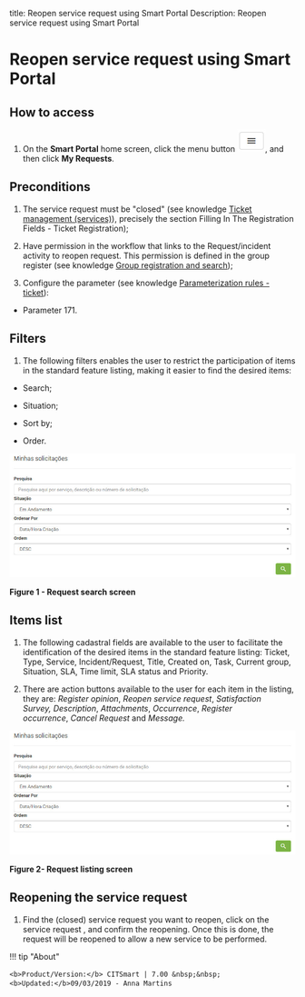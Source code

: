 title: Reopen service request using Smart Portal
Description: Reopen service request using Smart Portal

# Reopen service request using Smart Portal

How to access
-------------

1.  On the **Smart Portal** home screen, click the menu button ![figure](images/simb-meno.white.jpg), and then
    click **My Requests**.

Preconditions
-------------

1.  The service request must be "closed" (see knowledge [Ticket management
    (services)][1]), precisely the section Filling In The Registration Fields - Ticket
    Registration);

2.  Have permission in the workflow that links to the Request/incident activity
    to reopen request. This permission is defined in the group register (see
    knowledge [Group registration and search][2]);

3.  Configure the parameter (see knowledge [Parameterization rules -
    ticket][3]):

-   Parameter 171.

Filters
-------

1.  The following filters enables the user to restrict the participation of
    items in the standard feature listing, making it easier to find the desired
    items:

-   Search;

-   Situation;

-   Sort by;

-   Order.

![figure](images/reaber.img1.jpg)

**Figure 1 - Request search screen**

Items list
----------

1.  The following cadastral fields are available to the user to facilitate the
    identification of the desired items in the standard feature
    listing: Ticket, Type, Service, Incident/Request, Title, Created on, Task,
    Current group, Situation, SLA, Time limit, SLA status and Priority.

2.  There are action buttons available to the user for each item in the listing,
    they are: *Register opinion*, *Reopen service request*, *Satisfaction
    Survey,* *Description*, *Attachments*, *Occurrence*, *Register
    occurrence*, *Cancel Request* and *Message.*

![figure](images/reaber.img1.jpg)

**Figure 2- Request listing screen**

Reopening the service request
-----------------------------

1.  Find the (closed) service request you want to reopen, click on the service
    request , and confirm the reopening. Once this is done, the request will be
    reopened to allow a new service to be performed.


!!! tip "About"

    <b>Product/Version:</b> CITSmart | 7.00 &nbsp;&nbsp;
    <b>Updated:</b>09/03/2019 - Anna Martins

[1]:/en-us/citsmart-platform-7/processes/tickets/ticket-management.html
[2]:/en-us/citsmart-platform-7/initial-settings/access-settings/user/group.html
[3]:/en-us/citsmart-platform-7/plataform-administration/parameters-list/parametrizaion-ticket.html
